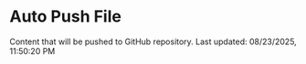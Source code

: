# Auto Push File

Content that will be pushed to GitHub repository.
Last updated: 08/23/2025, 11:50:20 PM